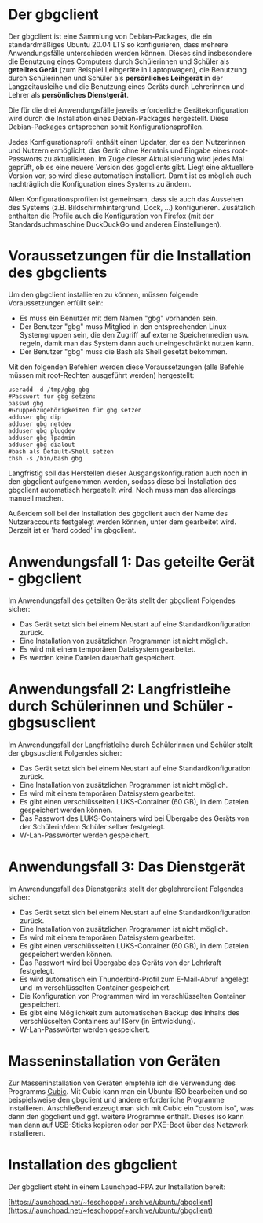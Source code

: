 # Der gbgclient

Der gbgclient ist eine Sammlung von Debian-Packages, die ein standardmäßiges Ubuntu 20.04 LTS so konfigurieren, dass mehrere Anwendungsfälle unterschieden werden können. Dieses sind insbesondere die Benutzung eines Computers durch Schülerinnen und Schüler als **geteiltes Gerät** (zum Beispiel Leihgeräte in Laptopwagen), die Benutzung durch Schülerinnen und Schüler als **persönliches Leihgerät** in der Langzeitausleihe und die Benutzung eines Geräts durch Lehrerinnen und Lehrer als **persönliches Dienstgerät**.

Die für die drei Anwendungsfälle jeweils erforderliche Gerätekonfiguration wird durch die Installation eines Debian-Packages hergestellt. Diese Debian-Packages entsprechen somit Konfigurationsprofilen.

Jedes Konfigurationsprofil enthält einen Updater, der es den Nutzerinnen und Nutzern ermöglicht, das Gerät ohne Kenntnis und Eingabe eines root-Passworts zu aktualisieren. Im Zuge dieser Aktualisierung wird jedes Mal geprüft, ob es eine neuere Version des gbgclients gibt. Liegt eine aktuellere Version vor, so wird diese automatisch installiert. Damit ist es möglich auch nachträglich die Konfiguration eines Systems zu ändern.

Allen Konfigurationsprofilen ist gemeinsam, dass sie auch das Aussehen des Systems (z.B. Bildschirmhintergrund, Dock, ...) konfigurieren. Zusätzlich enthalten die Profile auch die Konfiguration von Firefox (mit der Standardsuchmaschine DuckDuckGo und anderen Einstellungen).

# Voraussetzungen für die Installation des gbgclients

Um den gbgclient installieren zu können, müssen folgende Voraussetzungen erfüllt sein:

* Es muss ein Benutzer mit dem Namen "gbg" vorhanden sein.
* Der Benutzer "gbg" muss Mitglied in den entsprechenden Linux-Systemgruppen sein, die den Zugriff auf externe Speichermedien usw. regeln, damit man das System dann auch uneingeschränkt nutzen kann.
* Der Benutzer "gbg" muss die Bash als Shell gesetzt bekommen.

Mit den folgenden Befehlen werden diese Voraussetzungen (alle Befehle müssen mit root-Rechten ausgeführt werden) hergestellt:


```
useradd -d /tmp/gbg gbg
#Passwort für gbg setzen:
passwd gbg
#Gruppenzugehörigkeiten für gbg setzen
adduser gbg dip
adduser gbg netdev
adduser gbg plugdev
adduser gbg lpadmin
adduser gbg dialout
#bash als Default-Shell setzen
chsh -s /bin/bash gbg 
```

Langfristig soll das Herstellen dieser Ausgangskonfiguration auch noch in den gbgclient aufgenommen werden, sodass diese bei Installation des gbgclient automatisch hergestellt wird. Noch muss man das allerdings manuell machen.

Außerdem soll bei der Installation des gbgclient auch der Name des Nutzeraccounts festgelegt werden können, unter dem gearbeitet wird. Derzeit ist er 'hard coded' im gbgclient.

# Anwendungsfall 1: Das geteilte Gerät - gbgclient

Im Anwendungsfall des geteilten Geräts stellt der gbgclient Folgendes sicher:

* Das Gerät setzt sich bei einem Neustart auf eine Standardkonfiguration zurück.
* Eine Installation von zusätzlichen Programmen ist nicht möglich.
* Es wird mit einem temporären Dateisystem gearbeitet.
* Es werden keine Dateien dauerhaft gespeichert.

# Anwendungsfall 2: Langfristleihe durch Schülerinnen und Schüler - gbgsusclient

Im Anwendungsfall der Langfristleihe durch Schülerinnen und Schüler stellt der gbgsusclient Folgendes sicher:

* Das Gerät setzt sich bei einem Neustart auf eine Standardkonfiguration zurück.
* Eine Installation von zusätzlichen Programmen ist nicht möglich.
* Es wird mit einem temporären Dateisystem gearbeitet.
* Es gibt einen verschlüsselten LUKS-Container (60 GB), in dem Dateien gespeichert werden können.
* Das Passwort des LUKS-Containers wird bei Übergabe des Geräts von der Schülerin/dem Schüler selber festgelegt.
* W-Lan-Passwörter werden gespeichert.

# Anwendungsfall 3: Das Dienstgerät

Im Anwendungsfall des Dienstgeräts stellt der gbglehrerclient Folgendes sicher:

* Das Gerät setzt sich bei einem Neustart auf eine Standardkonfiguration zurück.
* Eine Installation von zusätzlichen Programmen ist nicht möglich.
* Es wird mit einem temporären Dateisystem gearbeitet.
* Es gibt einen verschlüsselten LUKS-Container (60 GB), in dem Dateien gespeichert werden können.
* Das Passwort wird bei Übergabe des Geräts von der Lehrkraft festgelegt.
* Es wird automatisch ein Thunderbird-Profil zum E-Mail-Abruf angelegt und im verschlüsselten Container gespeichert.
* Die Konfiguration von Programmen wird im verschlüsselten Container gespeichert.
* Es gibt eine Möglichkeit zum automatischen Backup des Inhalts des verschlüsselten Containers auf IServ (in Entwicklung).
* W-Lan-Passwörter werden gespeichert.

# Masseninstallation von Geräten

Zur Masseninstallation von Geräten empfehle ich die Verwendung des Programms [Cubic](https://launchpad.net/cubic). Mit Cubic kann man ein Ubuntu-ISO bearbeiten und so beispielsweise den gbgclient und andere erforderliche Programme installieren. Anschließend erzeugt man sich mit Cubic ein "custom iso", was dann den gbgclient und ggf. weitere Programme enthält. Dieses iso kann man dann auf USB-Sticks kopieren oder per PXE-Boot über das Netzwerk installieren.

# Installation des gbgclient

Der gbgclient steht in einem Launchpad-PPA zur Installation bereit:

[https://launchpad.net/~feschoppe/+archive/ubuntu/gbgclient](https://launchpad.net/~feschoppe/+archive/ubuntu/gbgclient)
